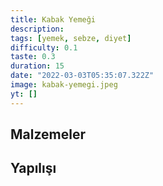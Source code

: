 ```yaml
---
title: Kabak Yemeği
description:
tags: [yemek, sebze, diyet]
difficulty: 0.1
taste: 0.3
duration: 15
date: "2022-03-03T05:35:07.322Z"
image: kabak-yemegi.jpeg
yt: []
---
```


## Malzemeler

## Yapılışı
